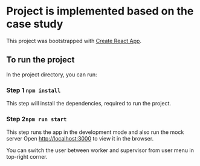 # Project is implemented based on the case study

This project was bootstrapped with [Create React App](https://github.com/facebook/create-react-app).

## To run the project

In the project directory, you can run:

### Step 1 `npm install` 
This step will install the dependencies, required to run the project.
### Step 2`npm run start` 
This step runs the app in the development mode and also run the mock server
Open [http://localhost:3000](http://localhost:3000) to view it in the browser.

You can switch the user between worker and supervisor from user menu in top-right corner.